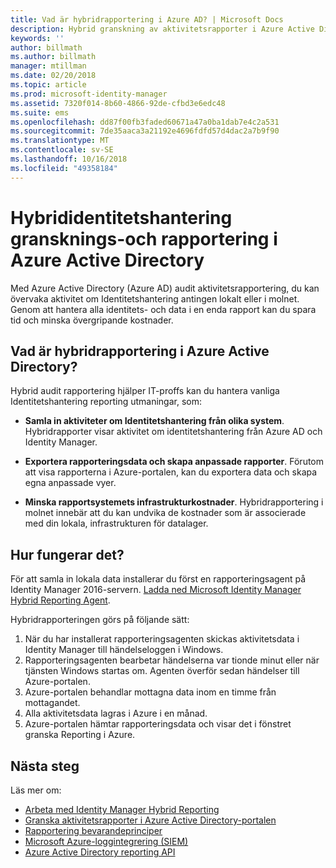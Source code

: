 ```yaml
---
title: Vad är hybridrapportering i Azure AD? | Microsoft Docs
description: Hybrid granskning av aktivitetsrapporter i Azure Active Directory kan du visa granskade händelser i både molnet och lokalt.
keywords: ''
author: billmath
ms.author: billmath
manager: mtillman
ms.date: 02/20/2018
ms.topic: article
ms.prod: microsoft-identity-manager
ms.assetid: 7320f014-8b60-4866-92de-cfbd3e6edc48
ms.suite: ems
ms.openlocfilehash: dd87f00fb3faded60671a47a0ba1dab7e4c2a531
ms.sourcegitcommit: 7de35aaca3a21192e4696fdfd57d4dac2a7b9f90
ms.translationtype: MT
ms.contentlocale: sv-SE
ms.lasthandoff: 10/16/2018
ms.locfileid: "49358184"
---
```

# <a name="hybrid-identity-management-audit-reporting-in-azure-active-directory"></a>Hybrididentitetshantering gransknings-och rapportering i Azure Active Directory
Med Azure Active Directory (Azure AD) audit aktivitetsrapportering, du kan övervaka aktivitet om Identitetshantering antingen lokalt eller i molnet. Genom att hantera alla identitets- och data i en enda rapport kan du spara tid och minska övergripande kostnader.

## <a name="what-is-azure-active-directory-hybrid-reporting"></a>Vad är hybridrapportering i Azure Active Directory?
Hybrid audit rapportering hjälper IT-proffs kan du hantera vanliga Identitetshantering reporting utmaningar, som:

* **Samla in aktiviteter om Identitetshantering från olika system**. Hybridrapporter visar aktivitet om identitetshantering från Azure AD och Identity Manager.

* **Exportera rapporteringsdata och skapa anpassade rapporter**. Förutom att visa rapporterna i Azure-portalen, kan du exportera data och skapa egna anpassade vyer.

* **Minska rapportsystemets infrastrukturkostnader**. Hybridrapportering i molnet innebär att du kan undvika de kostnader som är associerade med din lokala, infrastrukturen för datalager.

## <a name="how-does-it-work"></a>Hur fungerar det?

För att samla in lokala data installerar du först en rapporteringsagent på Identity Manager 2016-servern. [Ladda ned Microsoft Identity Manager Hybrid Reporting Agent](https://www.microsoft.com/download/details.aspx?id=55112).

Hybridrapporteringen görs på följande sätt:
1. När du har installerat rapporteringsagenten skickas aktivitetsdata i Identity Manager till händelseloggen i Windows.
2. Rapporteringsagenten bearbetar händelserna var tionde minut eller när tjänsten Windows startas om. Agenten överför sedan händelser till Azure-portalen.
3. Azure-portalen behandlar mottagna data inom en timme från mottagandet.
4. Alla aktivitetsdata lagras i Azure i en månad.
5. Azure-portalen hämtar rapporteringsdata och visar det i fönstret granska Reporting i Azure.

## <a name="next-steps"></a>Nästa steg
Läs mer om:
- [Arbeta med Identity Manager Hybrid Reporting](working-with-identity-manager-hybrid-reporting.md)
- [Granska aktivitetsrapporter i Azure Active Directory-portalen](https://docs.microsoft.com/azure/active-directory/active-directory-reporting-activity-audit-logs)
- [Rapportering bevarandeprinciper](https://docs.microsoft.com/azure/active-directory/active-directory-reporting-retention)
- [Microsoft Azure-loggintegrering (SIEM)](https://docs.microsoft.com/azure/security/security-azure-log-integration-overview)
- [Azure Active Directory reporting API](https://docs.microsoft.com/azure/active-directory/active-directory-reporting-api-getting-started)
